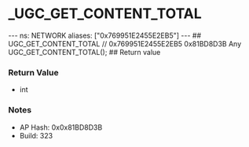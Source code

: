 # _UGC_GET_CONTENT_TOTAL

--- ns: NETWORK aliases: ["0x769951E2455E2EB5"] --- ## UGC_GET_CONTENT_TOTAL  // 0x769951E2455E2EB5 0x81BD8D3B Any UGC_GET_CONTENT_TOTAL();  ## Return value

### Return Value
* int

### Notes
* AP Hash: 0x0x81BD8D3B
* Build: 323

